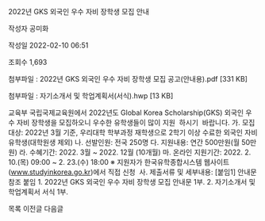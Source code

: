 2022년 GKS 외국인 우수 자비 장학생 모집 안내



작성자
공미화


작성일
2022-02-10 06:51


조회수
1,693


첨부파일 : 2022년 GKS 외국인 우수 자비 장학생 모집 공고(안내용).pdf [331 KB]  

첨부파일 : 자기소개서 및 학업계획서(서식).hwp [13 KB]


﻿교육부 국립국제교육원에서 2022년도 Global Korea Scholarship(GKS) 외국인 우수 자비 장학생을 모집하오니 우수한 유학생들이 많이 지원  하시기  바랍니다. 가. 모집대상: 2022년 3월 기준, 우리대학 학부과정 재학생으로 2학기 이상 수료한 외국인 자비유학생(대학원생 제외) 나. 선발인원: 전국 250명 다. 지원내용: 연간 500만원(월 50만원) 라. 수혜기간: 2022. 3월 ~ 2022. 12월 (10개월) 마. 온라인 지원기간: 2022. 2. 10.(목) 09:00 ~ 2. 23.(수) 18:00 ※ 지원자가 한국유학종합시스템 웹사이트(www.studyinkorea.go.kr)에서 직접 신청  사. 제출서류 및 세부내용: [붙임1] 안내문 참조 붙임 1. 2022년 GKS 외국인 우수 자비 장학생 모집 안내문 1부. 2. 자기소개서 및 학업계획서 서식 1부. 





목록
이전글
다음글




